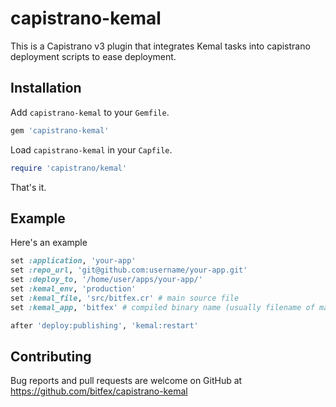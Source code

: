 # capistrano-kemal

This is a Capistrano v3 plugin that integrates Kemal tasks into capistrano deployment scripts to ease deployment.

## Installation

Add `capistrano-kemal` to your `Gemfile`.

```ruby
gem 'capistrano-kemal' 
```

Load `capistrano-kemal` in your `Capfile`.


```ruby
require 'capistrano/kemal'
```

That's it.

## Example

Here's an example 

```ruby
set :application, 'your-app'
set :repo_url, 'git@github.com:username/your-app.git'
set :deploy_to, '/home/user/apps/your-app/'
set :kemal_env, 'production'
set :kemal_file, 'src/bitfex.cr' # main source file
set :kemal_app, 'bitfex' # compiled binary name (usually filename of main source file without `.cr` extension)

after 'deploy:publishing', 'kemal:restart'
```
 
## Contributing

Bug reports and pull requests are welcome on GitHub at https://github.com/bitfex/capistrano-kemal

